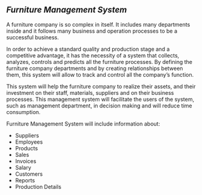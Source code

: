 ## _**Furniture Management System**_


A furniture company is so complex in itself. It includes many departments inside and it follows many business and operation processes to be a successful business.

In order to achieve a standard quality and production stage and a competitive advantage, it has the necessity of a system that collects, analyzes, controls and predicts all the furniture processes. By defining the furniture company departments and by creating relationships between them, this system will allow to track and control all the company’s function.	

This system will help the furniture company to realize their assets, and their investment on their staff, materials, suppliers and on their business processes. This management system will facilitate the users of the system, such as management department, in decision making and will reduce time consumption.

Furniture Management System will include information about: 
* Suppliers
* Employees 
* Products
* Sales
* Invoices 
* Salary
* Customers
* Reports
* Production Details



